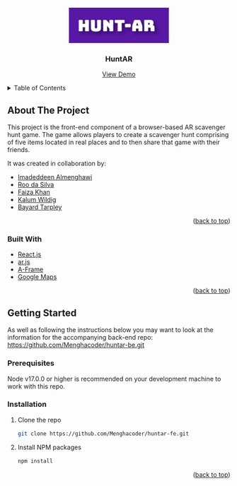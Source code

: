 <div id="top"></div>

<!-- PROJECT LOGO -->
<br />
<div align="center">
  <a href="https://github.com/Menghacoder/huntar-fe.git">
    <img src="HuntAR.png" alt="Logo" height="80">
  </a>

<h3 align="center">HuntAR</h3>

  <p align="center">
    <a href="https://huntar.netlify.app">View Demo</a>
  </p>
</div>



<!-- TABLE OF CONTENTS -->
<details>
  <summary>Table of Contents</summary>
  <ol>
    <li>
      <a href="#about-the-project">About The Project</a>
      <ul>
        <li><a href="#built-with">Built With</a></li>
      </ul>
    </li>
    <li>
      <a href="#getting-started">Getting Started</a>
      <ul>
        <li><a href="#prerequisites">Prerequisites</a></li>
        <li><a href="#installation">Installation</a></li>
      </ul>
    </li>
  </ol>
</details>



<!-- ABOUT THE PROJECT -->
## About The Project

This project is the front-end component of a browser-based AR scavenger hunt game. The game allows players to create a scavenger hunt comprising of five items located in real places and to then share that game with their friends.

It was created in collaboration by:
* [Imadeddeen Almenghawi](https://github.com/Menghacoder)
* [Roo da Silva](https://github.com/Roothebear)
* [Faiza Khan](https://github.com/faizakhancode)
* [Kalum Wildig](https://github.com/kalumwildig)
* [Bayard Tarpley](https://github.com/bayardt)

<p align="right">(<a href="#top">back to top</a>)</p>



### Built With

* [React.js](https://reactjs.org/)
* [ar.js](https://github.com/AR-js-org/AR.js)
* [A-Frame](https://aframe.io)
* [Google Maps](https://developers.google.com/maps)

<p align="right">(<a href="#top">back to top</a>)</p>



<!-- GETTING STARTED -->
## Getting Started

As well as following the instructions below you may want to look at the information for the accompanying back-end repo: https://github.com/Menghacoder/huntar-be.git

### Prerequisites

Node v17.0.0 or higher is recommended on your development machine to work with this repo.

### Installation

1. Clone the repo
   ```sh
   git clone https://github.com/Menghacoder/huntar-fe.git
   ```
2. Install NPM packages
   ```sh
   npm install
   ```

<p align="right">(<a href="#top">back to top</a>)</p>

